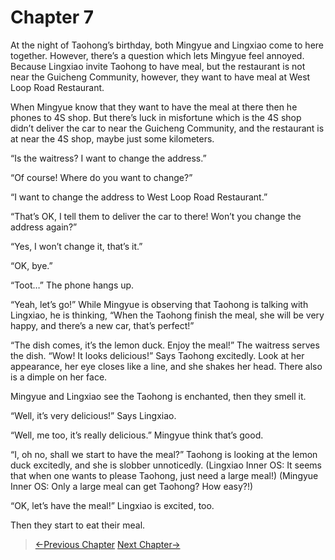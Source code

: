 # Chapter 7

At the night of Taohong’s birthday, both Mingyue and Lingxiao come to here together. However, there’s a question which lets Mingyue feel annoyed. Because Lingxiao invite Taohong to have meal, but the restaurant is not near the Guicheng Community, however, they want to have meal at West Loop Road Restaurant.

When Mingyue know that they want to have the meal at there then he phones to 4S shop. But there’s luck in misfortune which is the 4S shop didn’t deliver the car to near the Guicheng Community, and the restaurant is at near the 4S shop, maybe just some kilometers.

“Is the waitress? I want to change the address.”

“Of course! Where do you want to change?”

“I want to change the address to West Loop Road Restaurant.”

“That’s OK, I tell them to deliver the car to there! Won’t you change the address again?”

“Yes, I won’t change it, that’s it.”

“OK, bye.”

“Toot…” The phone hangs up.

“Yeah, let’s go!” While Mingyue is observing that Taohong is talking with Lingxiao, he is thinking, “When the Taohong finish the meal, she will be very happy, and there’s a new car, that’s perfect!”

“The dish comes, it’s the lemon duck. Enjoy the meal!” The waitress serves the dish. “Wow! It looks delicious!” Says Taohong excitedly. Look at her appearance, her eye closes like a line, and she shakes her head. There also is a dimple on her face.

Mingyue and Lingxiao see the Taohong is enchanted, then they smell it. 

“Well, it’s very delicious!” Says Lingxiao.

“Well, me too, it’s really delicious.” Mingyue think that’s good.

“I, oh no, shall we start to have the meal?” Taohong is looking at the lemon duck excitedly, and she is slobber unnoticedly. (Lingxiao Inner OS: It seems that when one wants to please Taohong, just need a large meal!) (Mingyue Inner OS: Only a large meal can get Taohong? How easy?!)

“OK, let’s have the meal!” Lingxiao is excited, too.

Then they start to eat their meal.

> [←Previous Chapter](/part1/chapter6.md)  [Next Chapter→](/part2/missing.md)
